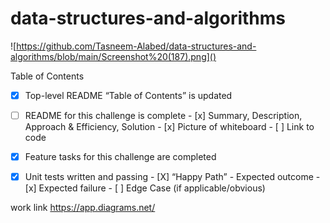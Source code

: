# data-structures-and-algorithms
   ![https://github.com/Tasneem-Alabed/data-structures-and-algorithms/blob/main/Screenshot%20(187).png]()
   
Table of Contents
 - [x] Top-level README “Table of Contents” is updated
 - [ ] README for this challenge is complete
       - [x] Summary, Description, Approach & Efficiency, Solution
       - [x] Picture of whiteboard
       - [ ] Link to code
 - [x] Feature tasks for this challenge are completed
 - [x] Unit tests written and passing
       - [X] “Happy Path” - Expected outcome
       - [x] Expected failure
       - [ ] Edge Case (if applicable/obvious)

  
work link https://app.diagrams.net/
